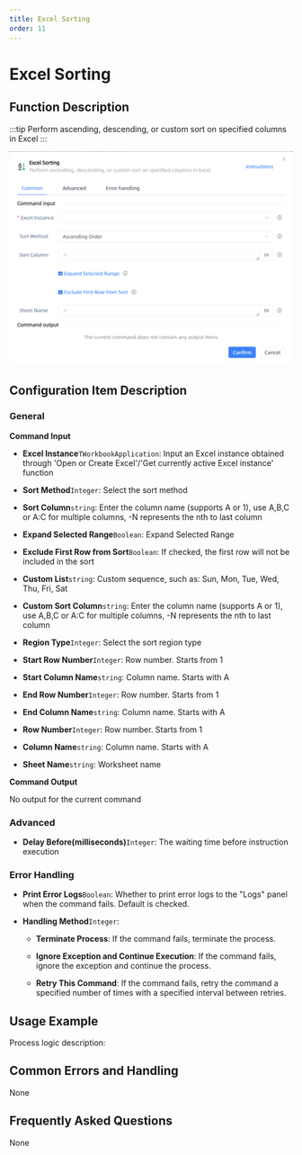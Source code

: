 ```yaml
---
title: Excel Sorting
order: 11
---
```


# Excel Sorting

## Function Description

:::tip 
Perform ascending, descending, or custom sort on specified columns in Excel
:::

![Excel Sorting](../../../../assets/Excel%20Sorting_command.png)

## Configuration Item Description

### General

**Command Input**

- **Excel Instance**`TWorkbookApplication`: Input an Excel instance obtained through 'Open or Create Excel'/'Get currently active Excel instance' function

- **Sort Method**`Integer`: Select the sort method

- **Sort Column**`string`: Enter the column name (supports A or 1), use A,B,C or A:C for multiple columns, -N represents the nth to last column

- **Expand Selected Range**`Boolean`: Expand Selected Range

- **Exclude First Row from Sort**`Boolean`: If checked, the first row will not be included in the sort

- **Custom List**`string`: Custom sequence, such as: Sun, Mon, Tue, Wed, Thu, Fri, Sat

- **Custom Sort Column**`string`: Enter the column name (supports A or 1), use A,B,C or A:C for multiple columns, -N represents the nth to last column

- **Region Type**`Integer`: Select the sort region type

- **Start Row Number**`Integer`: Row number. Starts from 1

- **Start Column Name**`string`: Column name. Starts with A

- **End Row Number**`Integer`: Row number. Starts from 1

- **End Column Name**`string`: Column name. Starts with A

- **Row Number**`Integer`: Row number. Starts from 1

- **Column Name**`string`: Column name. Starts with A

- **Sheet Name**`string`: Worksheet name


**Command Output**

No output for the current command

### Advanced

- **Delay Before(milliseconds)**`Integer`: The waiting time before instruction execution

### Error Handling

- **Print Error Logs**`Boolean`: Whether to print error logs to the "Logs" panel when the command fails. Default is checked. 

- **Handling Method**`Integer`:

    - **Terminate Process**: If the command fails, terminate the process.

    - **Ignore Exception and Continue Execution**: If the command fails, ignore the exception and continue the process.

    - **Retry This Command**: If the command fails, retry the command a specified number of times with a specified interval between retries.

## Usage Example

Process logic description:

## Common Errors and Handling

None

## Frequently Asked Questions

None

